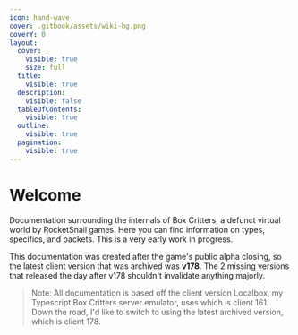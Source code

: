 ```yaml
---
icon: hand-wave
cover: .gitbook/assets/wiki-bg.png
coverY: 0
layout:
  cover:
    visible: true
    size: full
  title:
    visible: true
  description:
    visible: false
  tableOfContents:
    visible: true
  outline:
    visible: true
  pagination:
    visible: true
---
```


# Welcome

Documentation surrounding the internals of Box Critters, a defunct virtual world by RocketSnail games. Here you can find information on types, specifics, and packets. This is a very early work in progress.

This documentation was created after the game's public alpha closing, so the latest client version that was archived was **v178**. The 2 missing versions that released the day after v178 shouldn't invalidate anything majorly.

> Note: All documentation is based off the client version Localbox, my Typescript Box Critters server emulator, uses which is client 161. Down the road, I'd like to switch to using the latest archived version, which is client 178.
